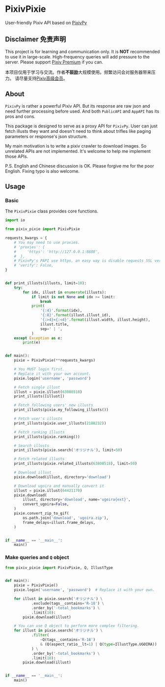 # PixivPixie

User-friendly Pixiv API based on
[PixivPy](https://github.com/upbit/pixivpy)

## Disclaimer 免责声明

This project is for learning and communication only. It is **NOT** recommended to
use it in large-scale. High-frequency queries will add pressure to the server. Please
support [Pixiv Premium](https://www.pixiv.net/premium.php) if you can.

本项目仅用于学习与交流。作者**不鼓励**大规模使用。频繁访问会对服务器带来压力。
请尽量支持[Pixiv高级会员](https://www.pixiv.net/premium.php)。

## About

`PixivPy` is rather a powerful Pixiv API. But its response are raw json and need
further processing before used. And both `PublicAPI` and `AppAPI` has its pros and
cons.

This package is designed to serve as a proxy API for `PixivPy`. User can just
fetch illusts they want and doesn't need to think about trifles like paging
parameters or response's json structure.

My main motivation is to write a pixiv crawler to download images. So unrelated APIs are not implemented.
It's welcome to help me implement those APIs.

P.S. English and Chinese discussion is OK. Please forgive me for the poor
English. Fixing typo is also welcome.

## Usage

### Basic

The `PixivPixie` class provides core functions.

```python
import io

from pixiv_pixie import PixivPixie

requests_kwargs = {
    # You may need to use proxies.
    # 'proxies': {
    #     'https': 'http://127.0.0.1:8888',
    #  },
    # PixivPy's PAPI use https, an easy way is disable requests SSL verify.
    # 'verify': False,
}


def print_illusts(illusts, limit=10):
    try:
        for idx, illust in enumerate(illusts):
            if limit is not None and idx >= limit:
                break
            print(
                '{:4}'.format(idx),
                '{:8}'.format(illust.illust_id),
                '{:>4}×{:<4}'.format(illust.width, illust.height),
                illust.title,
                sep=' | ',
            )
    except Exception as e:
        print(e)


def main():
    pixie = PixivPixie(**requests_kwargs)

    # You MUST login first.
    # Replace it with your own account.
    pixie.login('username', 'password')

    # Fetch single illust
    illust = pixie.illust(63808518)
    print_illusts([illust])

    # Fetch following users' new illusts
    print_illusts(pixie.my_following_illusts())

    # Fetch user's illusts
    print_illusts(pixie.user_illusts(2188232))

    # Fetch ranking illusts
    print_illusts(pixie.ranking())

    # Search illusts
    print_illusts(pixie.search('オリジナル'), limit=50)

    # Fetch related illusts
    print_illusts(pixie.related_illusts(63808518), limit=50)

    # Download illust
    pixie.download(illust, directory='download')

    # Download ugoira and manually convert it
    illust = pixie.illust(64421170)
    pixie.download(
        illust, directory='download', name='ugoira{ext}',
        convert_ugoira=False,
    )
    pixie.convert_zip_to_gif(
        os.path.join('download', 'ugoira.zip'),
        frame_delays=illust.frame_delays,
    )


if __name__ == '__main__':
    main()
```

### Make queries and `Q` object

```python
from pixiv_pixie import PixivPixie, Q, IllustType


def main():
    pixie = PixivPixie()
    pixie.login('username', 'password')  # Replace it with your own.

    for illust in pixie.search('オリジナル') \
            .exclude(tags__contains='R-18') \
            .order_by('-total_bookmarks') \
            .limit(10):
        pixie.download(illust)

    # You can use Q object to perform more complex filtering.
    for illust in pixie.search('オリジナル') \
            .filter(
                ~Q(tags__contains='R-18')
                & (Q(aspect_ratio__lt=1) | Q(type=IllustType.UGOIRA))
            ) \
            .order_by('-total_bookmarks') \
            .limit(10):
        pixie.download(illust)


if __name__ == '__main__':
    main()
```

